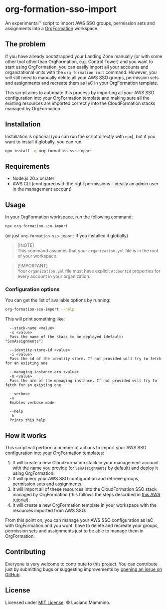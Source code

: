 # org-formation-sso-import

An experimental™️ script to import AWS SSO groups, permission sets and
assignments into a
[OrgFormation](https://github.com/org-formation/org-formation-cli) workspace.

## The problem

If you have already bootstrapped your Landing Zone manually (or with some other
tool other than OrgFormation, e.g. Control Tower) and you want to start using
OrgFormation, you can easily import all your accounts and organizational units
with the `org-formation init` command. However, you will still need to manually
delete all your AWS SSO groups, permission sets and assignments and recreate
them as IaC in your OrgFormation template.

This script aims to automate this process by importing all your AWS SSO
configuration into your OrgFormation template and making sure all the existing
resources are imported correctly into the CloudFormation stacks managed by
OrgFormation.

## Installation

Installation is optional (you can run the script directly with `npx`), but if
you want to install it globally, you can run:

```bash
npm install -g org-formation-sso-import
```

## Requirements

- Node.js 20.x or later
- AWS CLI (configured with the right permissions - ideally an admin user in the
  management account)

## Usage

In your OrgFormation workspace, run the following command:

```bash
npx org-formation-sso-import
```

(or just `org-formation-sso-import` if you installed it globally)

> [!NOTE]\
> This command assumes that your `organization.yml` file is in the root of your
> workspace.

> [!IMPORTANT]\
> Your `organization.yml` file must have explicit `AccountId` properties for
> every account in your organization.

### Configuration options

You can get the list of available options by running:

```bash
org-formation-sso-import --help
```

This will print something like:

```plain
  --stack-name <value>
  -s <value>
  Pass the name of the stack to be deployed (default: "SsoAssignments")

  --identity-store-id <value>
  -i <value>
  Pass the id of the identity store. If not provided will try to fetch for an existing one

  --managing-instance-arn <value>
  -m <value>
  Pass the arn of the managing instance. If not provided will try to fetch for an existing one

  --verbose
  -v
  Enables verbose mode

  --help
  -h
  Prints this help
```

## How it works

This script will perform a number of actions to import your AWS SSO
configuration into your OrgFormation templates:

1. It will create a new CloudFormation stack in your management account with the
   name you provide (or `SsoAssignments` by default) and deploy it using
   OrgFormation.
2. It will query your AWS SSO configuration and retrieve groups, permission sets
   and assignments.
3. It will import all of these resources into the CloudFormation SSO stack
   managed by OrgFormation (this follows the steps described in
   [this AWS tutorial](https://docs.aws.amazon.com/AWSCloudFormation/latest/UserGuide/resource-import-existing-stack.html)).
4. It will create a new OrgFormation template in your workspace with the
   resources imported from AWS SSO.

From this point on, you can manage your AWS SSO configuration as IaC with
OrgFormation and you wont' have to delete and recreate your groups, permission
sets and assignments just to be able to manage them in OrgFormation.

## Contributing

Everyone is very welcome to contribute to this project. You can contribute just
by submitting bugs or suggesting improvements by
[opening an issue on GitHub](https://github.com/lmammino/org-formation-sso-import/issues).

## License

Licensed under [MIT License](LICENSE). © Luciano Mammino.

